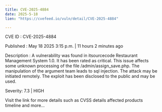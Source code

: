 ```yaml
---
title: CVE-2025-4884
date: 2025-5-18
lien: "https://cvefeed.io/vuln/detail/CVE-2025-4884"

---
```


CVE ID : CVE-2025-4884

Published :  May 18
2025
3:15 p.m. | 11 hours
2 minutes ago

Description : A vulnerability was found in itsourcecode Restaurant Management System 1.0. It has been rated as critical. This issue affects some unknown processing of the file /admin/assign_save.php. The manipulation of the argument team leads to sql injection. The attack may be initiated remotely. The exploit has been disclosed to the public and may be used.

Severity: 7.3 | HIGH

Visit the link for more details
such as CVSS details
affected products
timeline
and more...
